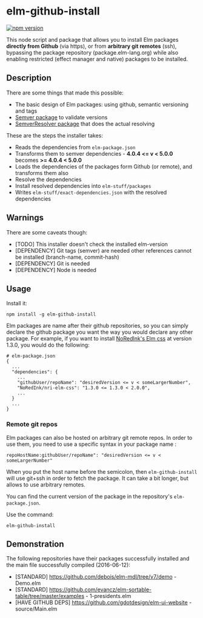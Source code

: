 # elm-github-install

[![npm version](https://badge.fury.io/js/elm-github-install.svg)](https://badge.fury.io/js/elm-github-install)

This node script and package that allows you to install Elm packages **directly
from Github** (via https), or from **arbitrary git remotes** (ssh), bypassing the package repository (package.elm-lang.org) while also
enabling restricted (effect manager and native) packages to be installed.

## Description

There are some things that made this possible:
* The basic design of Elm packages: using github, semantic versioning and tags
* [Semver package](https://www.npmjs.com/package/semver) to validate versions
* [SemverResolver package](https://github.com/pghalliday/semver-resolver) that
  does the actual resolving

These are the steps the installer takes:
* Reads the dependencies from `elm-package.json`
* Transforms them to semver dependencies - **4.0.4 <= v < 5.0.0** becomes
	**>= 4.0.4 < 5.0.0**
* Loads the dependencies of the packages form Github (or remote), and transforms them also
* Resolve the dependencies
* Install resolved dependencies into `elm-stuff/packages`
* Writes `elm-stuff/exact-dependencies.json` with the resolved dependencies

## Warnings

There are some caveats though:
* [TODO] This installer doesn't check the installed elm-version
* [DEPENDENCY] Git tags (semver) are needed other references cannot be installed
	(branch-name, commit-hash)
* [DEPENDENCY] Git is needed
* [DEPENDENCY] Node is needed

## Usage

Install it:
```
npm install -g elm-github-install
```

Elm packages are name after their github repositories, so you can simply declare the
github package you want the way you would declare any other package.
For example, if you want to install [NoRedInk's Elm css](https://github.com/NoRedInk/nri-elm-css)
at version 1.3.0, you would do the following:

```
# elm-package.json
{
  ...
  "dependencies": {
    ...
    "githubUser/repoName": "desiredVersion <= v < someLargerNumber",
    "NoRedInk/nri-elm-css": "1.3.0 <= 1.3.0 < 2.0.0",
    ...
  }
  ...
}
```

### Remote git repos

Elm packages can also be hosted on arbitrary git remote repos. In order to use them, 
you need to use a specific syntax in your package name :
   
    repoHostName:githubUser/repoName": "desiredVersion <= v < someLargerNumber"    

When you put the host name before the semicolon, then `elm-github-install` will
use git+ssh in order to fetch the package. It can take a bit longer, but allows to 
use arbitrary remotes. 

You can find the current version of the package in the repository's `elm-package.json`.

Use the command:
```
elm-github-install
```

## Demonstration
The following repositories have their packages successfully installed and
the main file successfully compiled (2016-06-12):
* [STANDARD] https://github.com/debois/elm-mdl/tree/v7/demo - Demo.elm
* [STANDARD] https://github.com/evancz/elm-sortable-table/tree/master/examples -
	1-presidents.elm
* [HAVE GITHUB DEPS] https://github.com/gdotdesign/elm-ui-website - source/Main.elm
